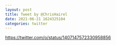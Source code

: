 ```yaml
--- 
layout: post 
title: Tweet by @ChrisHairel 
date: 2021-06-21 1624325104 
categories: twitter 
--- 
```

https://twitter.com/o/status/1407147572330958856